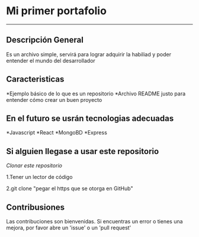 # Mi primer portafolio

---

## Descripción General

Es un archivo simple, servirá para lograr adquirir la habiliad y poder entender el mundo del desarrollador

## Caracteristicas

*Ejemplo básico de lo que es un repositorio
*Archivo README justo para entender cómo crear un buen proyecto 

## En el futuro se usrán tecnologias adecuadas 

*Javascript
*React
*MongoBD
*Express

## Si alguien llegase a usar este repositorio 

*Clonar este repositorio*

1.Tener un lector de código

2.git clone "pegar el https que se otorga en GitHub"

## Contribusiones

Las contribuciones son bienvenidas. Si encuentras un error o tienes una mejora, por favor abre un 'issue' o un 'pull request'

